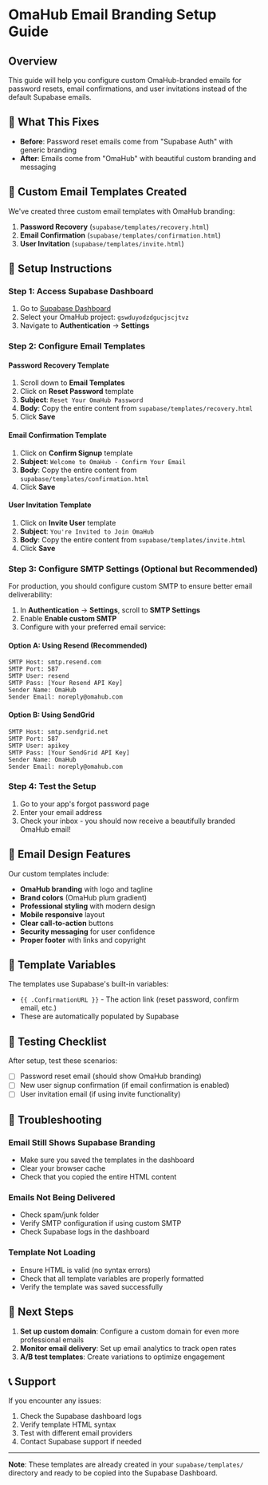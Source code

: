 # OmaHub Email Branding Setup Guide

## Overview

This guide will help you configure custom OmaHub-branded emails for password resets, email confirmations, and user invitations instead of the default Supabase emails.

## 🎯 What This Fixes

- **Before**: Password reset emails come from "Supabase Auth" with generic branding
- **After**: Emails come from "OmaHub" with beautiful custom branding and messaging

## 📧 Custom Email Templates Created

We've created three custom email templates with OmaHub branding:

1. **Password Recovery** (`supabase/templates/recovery.html`)
2. **Email Confirmation** (`supabase/templates/confirmation.html`)
3. **User Invitation** (`supabase/templates/invite.html`)

## 🚀 Setup Instructions

### Step 1: Access Supabase Dashboard

1. Go to [Supabase Dashboard](https://supabase.com/dashboard)
2. Select your OmaHub project: `gswduyodzdgucjscjtvz`
3. Navigate to **Authentication** → **Settings**

### Step 2: Configure Email Templates

#### Password Recovery Template

1. Scroll down to **Email Templates**
2. Click on **Reset Password** template
3. **Subject**: `Reset Your OmaHub Password`
4. **Body**: Copy the entire content from `supabase/templates/recovery.html`
5. Click **Save**

#### Email Confirmation Template

1. Click on **Confirm Signup** template
2. **Subject**: `Welcome to OmaHub - Confirm Your Email`
3. **Body**: Copy the entire content from `supabase/templates/confirmation.html`
4. Click **Save**

#### User Invitation Template

1. Click on **Invite User** template
2. **Subject**: `You're Invited to Join OmaHub`
3. **Body**: Copy the entire content from `supabase/templates/invite.html`
4. Click **Save**

### Step 3: Configure SMTP Settings (Optional but Recommended)

For production, you should configure custom SMTP to ensure better email deliverability:

1. In **Authentication** → **Settings**, scroll to **SMTP Settings**
2. Enable **Enable custom SMTP**
3. Configure with your preferred email service:

#### Option A: Using Resend (Recommended)

```
SMTP Host: smtp.resend.com
SMTP Port: 587
SMTP User: resend
SMTP Pass: [Your Resend API Key]
Sender Name: OmaHub
Sender Email: noreply@omahub.com
```

#### Option B: Using SendGrid

```
SMTP Host: smtp.sendgrid.net
SMTP Port: 587
SMTP User: apikey
SMTP Pass: [Your SendGrid API Key]
Sender Name: OmaHub
Sender Email: noreply@omahub.com
```

### Step 4: Test the Setup

1. Go to your app's forgot password page
2. Enter your email address
3. Check your inbox - you should now receive a beautifully branded OmaHub email!

## 🎨 Email Design Features

Our custom templates include:

- **OmaHub branding** with logo and tagline
- **Brand colors** (OmaHub plum gradient)
- **Professional styling** with modern design
- **Mobile responsive** layout
- **Clear call-to-action** buttons
- **Security messaging** for user confidence
- **Proper footer** with links and copyright

## 🔧 Template Variables

The templates use Supabase's built-in variables:

- `{{ .ConfirmationURL }}` - The action link (reset password, confirm email, etc.)
- These are automatically populated by Supabase

## 📱 Testing Checklist

After setup, test these scenarios:

- [ ] Password reset email (should show OmaHub branding)
- [ ] New user signup confirmation (if email confirmation is enabled)
- [ ] User invitation email (if using invite functionality)

## 🚨 Troubleshooting

### Email Still Shows Supabase Branding

- Make sure you saved the templates in the dashboard
- Clear your browser cache
- Check that you copied the entire HTML content

### Emails Not Being Delivered

- Check spam/junk folder
- Verify SMTP configuration if using custom SMTP
- Check Supabase logs in the dashboard

### Template Not Loading

- Ensure HTML is valid (no syntax errors)
- Check that all template variables are properly formatted
- Verify the template was saved successfully

## 🎯 Next Steps

1. **Set up custom domain**: Configure a custom domain for even more professional emails
2. **Monitor email delivery**: Set up email analytics to track open rates
3. **A/B test templates**: Create variations to optimize engagement

## 📞 Support

If you encounter any issues:

1. Check the Supabase dashboard logs
2. Verify template HTML syntax
3. Test with different email providers
4. Contact Supabase support if needed

---

**Note**: These templates are already created in your `supabase/templates/` directory and ready to be copied into the Supabase Dashboard.
